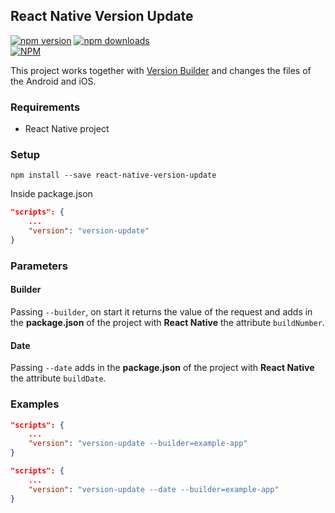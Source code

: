 ## React Native Version Update

[![npm version](https://badge.fury.io/js/react-native-version-update.svg)](https://badge.fury.io/js/react-native-version-update) [![npm downloads](https://img.shields.io/npm/dt/react-native-version-update.svg)](https://npm-stat.com/charts.html?package=react-native-version-update)  
[![NPM](https://nodei.co/npm/react-native-version-update.png?downloads=true)](https://nodei.co/npm/react-native-version-update/)

This project works together with [Version Builder](https://github.com/LucasMonteiro1/version-builder) and changes the files of the Android and iOS.

### Requirements
- React Native project

### Setup
`npm install --save react-native-version-update`

Inside package.json
```json
"scripts": {
    ...
    "version": "version-update"
}
```

### Parameters
#### Builder
Passing `--builder`, on start it returns the value of the request and adds in the **package.json** of the project with **React Native** the attribute `buildNumber`.

#### Date
Passing `--date` adds in the **package.json** of the project with **React Native** the attribute `buildDate`.

### Examples

```json
"scripts": {
    ...
    "version": "version-update --builder=example-app"
}
```
```json
"scripts": {
    ...
    "version": "version-update --date --builder=example-app"
}
```
